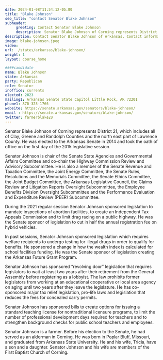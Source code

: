 ```yaml
---
date: 2024-01-08T11:54:12-05:00
title: "Blake Johnson"
seo_title: "contact Senator Blake Johnson"
subheader:
     greeting: Contact Senator Blake Johnson
     description: Senator Blake Johnson of Corning represents District 21, which includes all of Clay, Greene and Randolph Counties and the north east part of Lawrence County.  He was elected to the Arkansas Senate in 2014 and took the oath of office on the first day of the 2015 legislative session.
description: Contact Senator Blake Johnson of Arkansas. Contact information for Blake Johnson includes email address, phone number, and mailing address.
image: blake-johnson.jpeg
video:
url:  /states/arkansas/blake-johnson/
weight: 1
layout: course_home

####candidate
name: Blake Johnson
state: Arkansas
party: Republican
role: Senator
inoffice: currents
elected: 2023
mailing1: Arkansas Senate State Capitol Little Rock, AR 72201
phone1: 870-323-1766
website: https://senate.arkansas.gov/senators/blake-johnson/
email : https://senate.arkansas.gov/senators/blake-johnson/
twitter: farmerblake20
---
```


Senator Blake Johnson of Corning represents District 21, which includes all of Clay, Greene and Randolph Counties and the north east part of Lawrence County.  He was elected to the Arkansas Senate in 2014 and took the oath of office on the first day of the 2015 legislative session.

Senator Johnson is chair of the Senate State Agencies and Governmental Affairs Committee and co-chair the Highway Commission Review and Advisory Subcommittee.  He is also a member of the Senate Revenue and Taxation Committee, the Joint Energy Committee, the Senate Rules, Resolutions and the Memorials Committee, the Senate Ethics Committee, the Joint Budget Committee, the Arkansas Legislative Council, the Claims Review and Litigation Reports Oversight Subcommittee, the Employee Benefits Division Oversight Subcommittee and the Performance Evaluation and Expenditure Review (PEER) Subcommittee.

During the 2021 regular session Senator Johnson sponsored legislation to mandate inspections of abortion facilities, to create an Independent Tax Appeals Commission and to limit drag racing on a public highway.  He was the Senate sponsor of legislation to cut in half the annual registration fee on hybrid vehicles.

In past sessions, Senator Johnson sponsored legislation which requires welfare recipients to undergo testing for illegal drugs in order to qualify for benefits.  He sponsored a change in how the wealth index is calculated for school facilities funding. He was the Senate sponsor of legislation creating the Arkansas Future Grant Program.

Senator Johnson has sponsored “revolving door” legislation that requires legislators to wait at least two years after their retirement from the General Assembly before registering as a lobbyist. The law prohibits former legislators from working at an educational cooperative or local area agency on aging until two years after they leave the legislature.  He has co-sponsored major tax relief legislation, pro-life laws and legislation that reduces the fees for concealed carry permits.

Senator Johnson has sponsored bills to create options for issuing a standard teaching license for nontraditional licensure programs, to limit the number of professional development days required for teachers and to strengthen background checks for public school teachers and employees.

Senator Johnson is a farmer. Before his election to the Senate, he had served as an alderman in Corning.  He was born in Poplar Bluff, Missouri, and graduated from Arkansas State University. He and his wife, Tricia, have a son and a daughter. Senator Johnson and his wife are members of the First Baptist Church of Corning.
